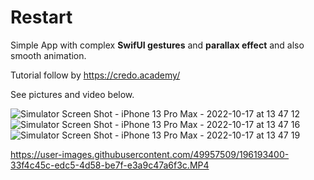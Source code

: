 # Restart
Simple App with complex **SwifUI gestures** and **parallax effect** and also smooth animation.

Tutorial follow by https://credo.academy/ 

See pictures and video below.

![Simulator Screen Shot - iPhone 13 Pro Max - 2022-10-17 at 13 47 12](https://user-images.githubusercontent.com/49957509/196194027-ad209a15-deb1-4e5e-9e1b-92d182b02025.png)
![Simulator Screen Shot - iPhone 13 Pro Max - 2022-10-17 at 13 47 16](https://user-images.githubusercontent.com/49957509/196194034-2af9b584-48b0-474c-97c2-201dc986f66d.png)
![Simulator Screen Shot - iPhone 13 Pro Max - 2022-10-17 at 13 47 19](https://user-images.githubusercontent.com/49957509/196194045-f621d70a-143d-4ccc-89c4-95f41a979f6c.png)

https://user-images.githubusercontent.com/49957509/196193400-33f4c45c-edc5-4d58-be7f-e3a9c47a6f3c.MP4

